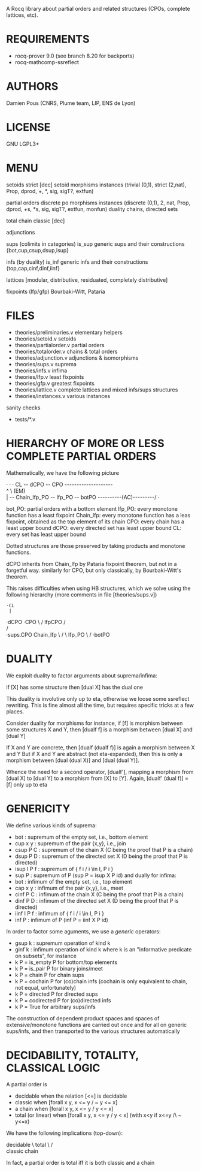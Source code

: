 A Rocq library about partial orders and related structures (CPOs, complete lattices, etc).

# REQUIREMENTS

- rocq-prover 9.0 (see branch 8.20 for backports)
- rocq-mathcomp-ssreflect 

# AUTHORS

Damien Pous (CNRS, Plume team, LIP, ENS de Lyon)

# LICENSE

GNU LGPL3+

# MENU

setoids
 strict [dec]
 setoid morphisms
 instances (trivial (0,1), strict (2,nat), Prop, dprod, +, *, sig, sigT?, extfun)
 
partial orders
 discrete
 po morphisms
 instances (discrete (0,1), 2, nat, Prop, dprod, +s, *s, sig, sigT?, extfun, monfun)
 duality
 chains, directed sets

total
 chain classic [dec]

adjunctions
 
sups (colimits in categories)
 is_sup
 generic sups and their constructions
 {bot,cup,csup,dsup,isup}

infs (by duality)
 is_inf
 generic infs and their constructions
 {top,cap,cinf,dinf,iinf}
 
lattices
 [modular, distributive, residuated, completely distributive]

fixpoints (lfp/gfp)
 Bourbaki-Witt, Pataria
			
# FILES

- theories/preliminaries.v   elementary helpers
- theories/setoid.v          setoids
- theories/partialorder.v    partial orders
- theories/totalorder.v      chains & total orders
- theories/adjunction.v      adjunctions & isomorphisms
- theories/sups.v            suprema
- theories/infs.v            infima
- theories/lfp.v             least fixpoints 
- theories/gfp.v             greatest fixpoints 
- theories/lattice.v         complete lattices and mixed infs/sups structures
- theories/instances.v       various instances

sanity checks
- tests/*.v

# HIERARCHY OF MORE OR LESS COMPLETE PARTIAL ORDERS

Mathematically, we have the following picture

 ·     ·       ·
CL -- dCPO -- CPO --------------------\
       ^ \       \(EM)                 \
       |  \-- Chain_lfp_PO -- lfp_PO -- botPO
       \----------(AC)---------/          ·

bot_PO: partial orders with a bottom element
lfp_PO: every monotone function has a least fixpoint
Chain_lfp: every monotone function has a leas fixpoint, obtained as the top element of its chain
CPO: every chain has a least upper bound
dCPO: every directed set has least upper bound
CL: every set has least upper bound

Dotted structures are those preserved by taking products and monotone functions.

dCPO inherits from Chain_lfp by Pataria fixpoint theorem, but not in a forgetful way.
similarly for CPO, but only classically, by Bourbaki-Witt's theorem.

This raises difficulties when using HB structures, which we solve using the following hierarchy
(more comments in file [theories/sups.v])

    ·CL
	 |
   ·dCPO   ·CPO
	  \    /
      lfpCPO
	 /     \
    /       \
·sups.CPO  Chain_lfp
    \       /
     \   lfp_PO 
      \   /
     ·botPO


# DUALITY

We exploit duality to factor arguments about suprema/infima:

if [X] has some structure then [dual X] has the dual one

This duality is involutive only up to eta, otherwise we loose some ssreflect rewriting.
This is fine almost all the time, but requires specific tricks at a few places.

Consider duality for morphisms for instance,
if [f] is morphism between some structures X and Y, then [dualf f] is a morphism between [dual X] and [dual Y]

If X and Y are concrete, then [dualf (dualf f)] is again a morphism between X and Y
But if X and Y are abstract (not eta-expanded), then this is only a morphism between [dual (dual X)] and [dual (dual Y)].

Whence the need for a second operator, [dualf'], mapping a morphism from [dual X] to [dual Y] to a morphism from [X] to [Y].
Again, [dualf' (dual f)] = [f] only up to eta


# GENERICITY

We define various kinds of suprema:
- bot        : supremum of the empty set, i.e., bottom element
- cup x y    : supremum of the pair {x,y}, i.e., join
- csup P C   : supremum of the chain X (C being the proof that P is a chain) 
- dsup P D   : supremum of the directed set X (D being the proof that P is directed) 
- isup I P f : supremum of { f i / i \in I, P i }
- sup P      : supremum of P  (sup P = isup X P id)
and dually for infima:
- bot        : infimum of the empty set, i.e., top element
- cap x y    : infimum of the pair {x,y}, i.e., meet
- cinf P C   : infimum of the chain X (C being the proof that P is a chain) 
- dinf P D   : infimum of the directed set X (D being the proof that P is directed) 
- iinf I P f : infimum of { f i / i \in I, P i }
- inf P      : infimum of P  (inf P = iinf X P id)


In order to factor some aguments, we use a *generic* operators:
- gsup k     : supremum operation of kind k
- ginf k     : infimum operation of kind k 
where k is an "informative predicate on subsets", for instance
- k P = is_empty P   for bottom/top elements
- k P = is_pair P    for binary joins/meet
- k P = chain P      for chain sups 
- k P = cochain P    for (co)chain infs (cochain is only equivalent to chain, not equal, unfortunately)
- k P = directed P   for directed sups 
- k P = codirected P for (co)directed infs 
- k P = True         for arbitrary sups/infs


The construction of dependent product spaces and spaces of extensive/monotone functions are carried out once and for all on generic sups/infs, and then transported to the various structures automatically


# DECIDABILITY, TOTALITY, CLASSICAL LOGIC

A partial order is 
- decidable when the relation [<=] is decidable
- classic when [forall x y, x <= y \/ ~ y <= x]
- a chain when [forall x y, x <= y \/ y <= x]
- total (or linear) when [forall x y, x <= y \/ y < x]
  (with x<y if x<=y /\ ~ y<=x)

We have the following implications (top-down):

decidable
   \        total
    \      /     \
    classic     chain

In fact, a partial order is total iff it is both classic and a chain
